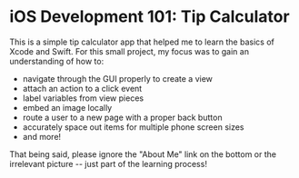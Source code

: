 # iOS Development 101: Tip Calculator

This is a simple tip calculator app that helped me to learn the basics of Xcode and Swift. For this small project, my focus was to gain an understanding of how to:

- navigate through the GUI properly to create a view
- attach an action to a click event
- label variables from view pieces
- embed an image locally
- route a user to a new page with a proper back button
- accurately space out items for multiple phone screen sizes
- and more!

That being said, please ignore the "About Me" link on the bottom or the irrelevant picture -- just part of the learning process!
